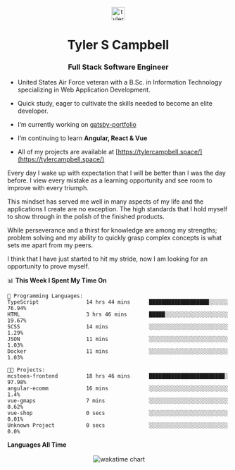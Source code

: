 <p align="center">
<a href="https://linkedin.com/in/tyler-campbell36" target="blank"><img align="center" src="https://cdn.jsdelivr.net/npm/simple-icons@3.0.1/icons/linkedin.svg" alt="tyler-campbell36" height="30" width="30" /></a>
</p>
<h1 align="center">Tyler S Campbell</h1>
<h3 align="center">Full Stack Software Engineer</h3>

* United States Air Force veteran with a B.Sc. in Information Technology specializing in Web Application Development. 

* Quick study, eager to cultivate the skills needed to become an elite developer.

* I’m currently working on [gatsby-portfolio](https://github.com/t36campbell/gatsby-portfolio)

* I’m continuing to learn **Angular, React & Vue**

* All of my projects are available at [https://tylercampbell.space/](https://tylercampbell.space/)

Every day I wake up with expectation that I will be better than I was the day before. I view every mistake as a learning opportunity and see room to improve with every triumph.

This mindset has served me well in many aspects of my life and the applications I create are no exception. The high standards that I hold myself to show through in the polish of the finished products.

While perseverance and a thirst for knowledge are among my strengths; problem solving and my ability to quickly grasp complex concepts is what sets me apart from my peers.

I think that I have just started to hit my stride, now I am looking for an opportunity to prove myself.

<!--START_SECTION:waka-->
📊 **This Week I Spent My Time On** 

```text
💬 Programming Languages: 
TypeScript               14 hrs 44 mins      ███████████████████░░░░░░   76.94% 
HTML                     3 hrs 46 mins       █████░░░░░░░░░░░░░░░░░░░░   19.67% 
SCSS                     14 mins             ░░░░░░░░░░░░░░░░░░░░░░░░░   1.29% 
JSON                     11 mins             ░░░░░░░░░░░░░░░░░░░░░░░░░   1.03% 
Docker                   11 mins             ░░░░░░░░░░░░░░░░░░░░░░░░░   1.03%

🐱‍💻 Projects: 
mcsteen-frontend         18 hrs 46 mins      ████████████████████████░   97.98% 
angular-ecomm            16 mins             ░░░░░░░░░░░░░░░░░░░░░░░░░   1.4% 
vue-gmaps                7 mins              ░░░░░░░░░░░░░░░░░░░░░░░░░   0.62% 
vue-shop                 0 secs              ░░░░░░░░░░░░░░░░░░░░░░░░░   0.01% 
Unknown Project          0 secs              ░░░░░░░░░░░░░░░░░░░░░░░░░   0.0%

```


<!--END_SECTION:waka-->
**Languages All Time** 
<p align="center">&nbsp;<img align="center" alt="wakatime chart"
src="https://wakatime.com/share/@738aac7f-8868-4bc3-a1df-4c36703ee4b6/f86255e0-cf1e-483e-9ae4-5c0fdb9a56f8.png"/></p>

